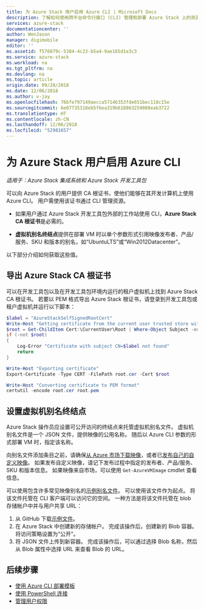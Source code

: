 ```yaml
---
title: 为 Azure Stack 用户启用 Azure CLI | Microsoft Docs
description: 了解如何使用跨平台命令行接口 (CLI) 管理和部署 Azure Stack 上的资源
services: azure-stack
documentationcenter: ''
author: WenJason
manager: digimobile
editor: ''
ms.assetid: f576079c-5384-4c23-b5a4-9ae165d1e3c3
ms.service: azure-stack
ms.workload: na
ms.tgt_pltfrm: na
ms.devlang: na
ms.topic: article
origin.date: 09/28/2018
ms.date: 12/06/2018
ms.author: v-jay
ms.openlocfilehash: 76bfe797149aecca57146353fde651bec118c15e
ms.sourcegitcommit: 6e07735318eb5f6ea319b618863259088eab3722
ms.translationtype: HT
ms.contentlocale: zh-CN
ms.lasthandoff: 12/06/2018
ms.locfileid: "52981657"
---
```

# <a name="enable-azure-cli-for-azure-stack-users"></a>为 Azure Stack 用户启用 Azure CLI

*适用于：Azure Stack 集成系统和 Azure Stack 开发工具包*

可以向 Azure Stack 的用户提供 CA 根证书，使他们能够在其开发计算机上使用 Azure CLI。 用户需使用该证书通过 CLI 管理资源。

* 如果用户通过 Azure Stack 开发工具包外部的工作站使用 CLI，**Azure Stack CA 根证书**是必需的。  

* **虚拟机别名终结点**提供在部署 VM 时以单个参数形式引用映像发布者、产品/服务、SKU 和版本的别名，如“UbuntuLTS”或“Win2012Datacenter”。  

以下部分介绍如何获取这些值。

## <a name="export-the-azure-stack-ca-root-certificate"></a>导出 Azure Stack CA 根证书

可以在开发工具包以及在开发工具包环境内运行的租户虚拟机上找到 Azure Stack CA 根证书。 若要以 PEM 格式导出 Azure Stack 根证书，请登录到开发工具包或租户虚拟机并运行以下脚本：

```powershell
$label = "AzureStackSelfSignedRootCert"
Write-Host "Getting certificate from the current user trusted store with subject CN=$label"
$root = Get-ChildItem Cert:\CurrentUser\Root | Where-Object Subject -eq "CN=$label" | select -First 1
if (-not $root)
{
    Log-Error "Certificate with subject CN=$label not found"
    return
}

Write-Host "Exporting certificate"
Export-Certificate -Type CERT -FilePath root.cer -Cert $root

Write-Host "Converting certificate to PEM format"
certutil -encode root.cer root.pem
```

## <a name="set-up-the-virtual-machine-aliases-endpoint"></a>设置虚拟机别名终结点

Azure Stack 操作员应设置可公开访问的终结点来托管虚拟机别名文件。 虚拟机别名文件是一个 JSON 文件，提供映像的公用名称。 随后以 Azure CLI 参数的形式部署 VM 时，指定该名称。  

向别名文件添加条目之前，请确保[从 Azure 市场下载映像](azure-stack-download-azure-marketplace-item.md)，或者已[发布自己的自定义映像](azure-stack-add-vm-image.md)。 如果发布自定义映像，请记下发布过程中指定的发布者、产品/服务、SKU 和版本信息。 如果映像来自市场，可以使用 ```Get-AzureVMImage``` cmdlet 查看信息。  

可以使用包含许多常见映像别名的[示例别名文件](https://raw.githubusercontent.com/Azure/azure-rest-api-specs/master/arm-compute/quickstart-templates/aliases.json)。 可以使用该文件作为起点。 将该文件托管在 CLI 客户端可以访问它的空间。 一种方法是将该文件托管在 blob 存储帐户中并与用户共享 URL：

1. 从 GitHub 下载[示例文件](https://raw.githubusercontent.com/Azure/azure-rest-api-specs/master/arm-compute/quickstart-templates/aliases.json)。
2. 在 Azure Stack 中创建新的存储帐户。 完成该操作后，创建新的 Blob 容器。 将访问策略设置为“公开”。  
3. 将 JSON 文件上传到新容器。 完成该操作后，可以通过选择 Blob 名称，然后从 Blob 属性中选择 URL 来查看 Blob 的 URL。

## <a name="next-steps"></a>后续步骤

- [使用 Azure CLI 部署模板](./user/azure-stack-deploy-template-command-line.md)
- [使用 PowerShell 连接](azure-stack-connect-powershell.md)
- [管理用户权限](azure-stack-manage-permissions.md)
<!-- Update_Description: wording update -->